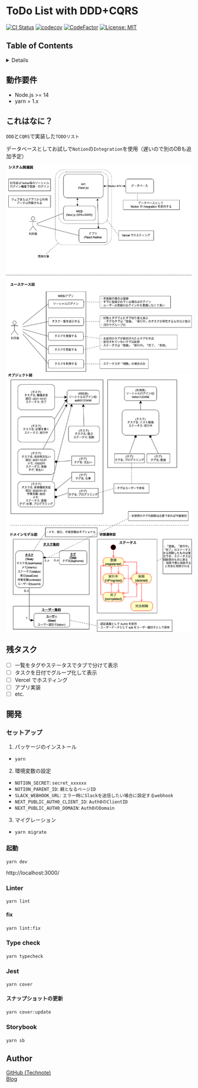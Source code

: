 # ToDo List with DDD+CQRS

[![CI Status](https://github.com/technote-space/ddd-cqrs-pattern/workflows/CI/badge.svg)](https://github.com/technote-space/ddd-cqrs-pattern/actions)
[![codecov](https://codecov.io/gh/technote-space/ddd-cqrs-pattern/branch/main/graph/badge.svg)](https://codecov.io/gh/technote-space/ddd-cqrs-pattern)
[![CodeFactor](https://www.codefactor.io/repository/github/technote-space/ddd-cqrs-pattern/badge)](https://www.codefactor.io/repository/github/technote-space/ddd-cqrs-pattern)
[![License: MIT](https://img.shields.io/badge/License-MIT-blue.svg)](https://github.com/technote-space/ddd-cqrs-pattern/blob/main/LICENSE)

## Table of Contents

<!-- START doctoc generated TOC please keep comment here to allow auto update -->
<!-- DON'T EDIT THIS SECTION, INSTEAD RE-RUN doctoc TO UPDATE -->
<details>
<summary>Details</summary>

- [動作要件](#%E5%8B%95%E4%BD%9C%E8%A6%81%E4%BB%B6)
- [これはなに？](#%E3%81%93%E3%82%8C%E3%81%AF%E3%81%AA%E3%81%AB)
- [残タスク](#%E6%AE%8B%E3%82%BF%E3%82%B9%E3%82%AF)
- [開発](#%E9%96%8B%E7%99%BA)
  - [セットアップ](#%E3%82%BB%E3%83%83%E3%83%88%E3%82%A2%E3%83%83%E3%83%97)
  - [起動](#%E8%B5%B7%E5%8B%95)
  - [Linter](#linter)
  - [Type check](#type-check)
  - [Jest](#jest)
  - [Storybook](#storybook)
- [Author](#author)

*generated with [TOC Generator](https://github.com/technote-space/toc-generator)*

</details>
<!-- END doctoc generated TOC please keep comment here to allow auto update -->

## 動作要件

- Node.js >= 14
- yarn = 1.x

## これはなに？

`DDD`と`CQRS`で実装した`TODOリスト`

データベースとしてお試しで`Notion`の`Integration`を使用（遅いので別のDBも追加予定）

![図１](./modeling/システム関連図・ユースケース図.png)
![図２](./modeling/オブジェクト図・ドメインモデル図.png)

## 残タスク

- [ ] 一覧をタグやステータスでタブで分けて表示
- [ ] タスクを日付でグループ化して表示
- [ ] Vercel でホスティング
- [ ] アプリ実装
- [ ] etc.

## 開発

### セットアップ

1. パッケージのインストール
  * `yarn`
2. 環境変数の設定
  * `NOTION_SECRET`: `secret_xxxxxx`
  * `NOTION_PARENT_ID`: `親となるページID`
  * `SLACK_WEBHOOK_URL`: `エラー時にSlackを送信したい場合に設定するwebhook`
  * `NEXT_PUBLIC_AUTH0_CLIENT_ID`: `Auth0のClientID`
  * `NEXT_PUBLIC_AUTH0_DOMAIN`: `Auth0のDomain`
3. マイグレーション
  * `yarn migrate`

### 起動

`yarn dev`

http://localhost:3000/

### Linter

`yarn lint`

#### fix

`yarn lint:fix`

### Type check

`yarn typecheck`

### Jest

`yarn cover`

#### スナップショットの更新

`yarn cover:update`

### Storybook

`yarn sb`

## Author

[GitHub (Technote)](https://github.com/technote-space)  
[Blog](https://technote.space)
